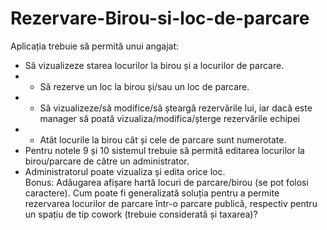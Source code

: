 # Rezervare-Birou-si-loc-de-parcare
Aplicația trebuie să permită unui angajat: 
- Să vizualizeze starea locurilor la birou și a locurilor de parcare.
-  - Să rezerve un loc la birou și/sau un loc de parcare.
- - Să vizualizeze/să modifice/să șteargă rezervările lui, iar dacă este manager să poată vizualiza/modifica/șterge rezervările echipei
- - Atât locurile la birou cât și cele de parcare sunt numerotate.
- Pentru notele 9 și 10 sistemul trebuie să permită editarea locurilor la birou/parcare de către un administrator.
- Administratorul poate vizualiza și edita orice loc.  
Bonus: Adăugarea afișare hartă locuri de parcare/birou (se pot folosi caractere). Cum poate fi generalizată soluția pentru a permite rezervarea locurilor de parcare într-o parcare publică, respectiv pentru un spațiu de tip cowork (trebuie considerată și taxarea)?

